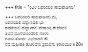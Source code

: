 +++
title = "೦೨೮ ಬವರಿಯಲಿ ಪಯಪಾಡಿನಲಿ"

+++
ಬವರಿಯಲಿ ಪಯಪಾಡಿನಲಿ ಮೈ  
ಲವಣಿಯಲಿ ಬಿನ್ನಾಣದಲಿ ಭಾ  
ರವಣೆಯಲಿ ದೆಖ್ಖಾಳದಲಿ ವೇಗಾಯ್ಲ ರೇಖೆಯಲಿ   
ತಿವಿವ ಮೊನೆಯೊಂದರಲಿ ನೂರಂ  
ಗವನು ತೋರ್ಪ ವಿಭೇದದಲಿ ಕೌ                    
ರವ ಮಹೀಪತಿ ತೋರಿದನು ಶ್ರಮವನು ಕಠಾರಿಯಲಿ     ॥28॥